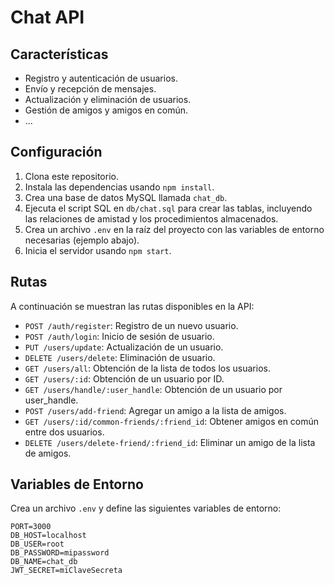 # Chat API 

## Características

- Registro y autenticación de usuarios.
- Envío y recepción de mensajes.
- Actualización y eliminación de usuarios.
- Gestión de amigos y amigos en común.
- ...

## Configuración

1. Clona este repositorio.
2. Instala las dependencias usando `npm install`.
3. Crea una base de datos MySQL llamada `chat_db`.
4. Ejecuta el script SQL en `db/chat.sql` para crear las tablas, incluyendo las relaciones de amistad y los procedimientos almacenados.
5. Crea un archivo `.env` en la raíz del proyecto con las variables de entorno necesarias (ejemplo abajo).
6. Inicia el servidor usando `npm start`.

## Rutas

A continuación se muestran las rutas disponibles en la API:

- `POST /auth/register`: Registro de un nuevo usuario.
- `POST /auth/login`: Inicio de sesión de usuario.
- `PUT /users/update`: Actualización de un usuario.
- `DELETE /users/delete`: Eliminación de usuario.
- `GET /users/all`: Obtención de la lista de todos los usuarios.
- `GET /users/:id`: Obtención de un usuario por ID.
- `GET /users/handle/:user_handle`: Obtención de un usuario por user_handle.
- `POST /users/add-friend`: Agregar un amigo a la lista de amigos.
- `GET /users/:id/common-friends/:friend_id`: Obtener amigos en común entre dos usuarios.
- `DELETE /users/delete-friend/:friend_id`: Eliminar un amigo de la lista de amigos.

## Variables de Entorno

Crea un archivo `.env` y define las siguientes variables de entorno:

```env
PORT=3000
DB_HOST=localhost
DB_USER=root
DB_PASSWORD=mipassword
DB_NAME=chat_db
JWT_SECRET=miClaveSecreta



